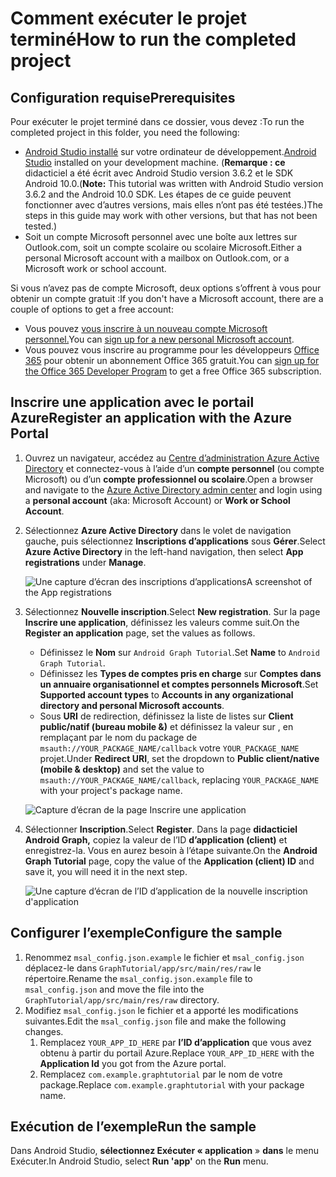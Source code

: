 # <a name="how-to-run-the-completed-project"></a><span data-ttu-id="2ee47-101">Comment exécuter le projet terminé</span><span class="sxs-lookup"><span data-stu-id="2ee47-101">How to run the completed project</span></span>

## <a name="prerequisites"></a><span data-ttu-id="2ee47-102">Configuration requise</span><span class="sxs-lookup"><span data-stu-id="2ee47-102">Prerequisites</span></span>

<span data-ttu-id="2ee47-103">Pour exécuter le projet terminé dans ce dossier, vous devez :</span><span class="sxs-lookup"><span data-stu-id="2ee47-103">To run the completed project in this folder, you need the following:</span></span>

- <span data-ttu-id="2ee47-104">[Android Studio installé](https://developer.android.com/studio/) sur votre ordinateur de développement.</span><span class="sxs-lookup"><span data-stu-id="2ee47-104">[Android Studio](https://developer.android.com/studio/) installed on your development machine.</span></span> <span data-ttu-id="2ee47-105">(**Remarque : ce** didacticiel a été écrit avec Android Studio version 3.6.2 et le SDK Android 10.0.</span><span class="sxs-lookup"><span data-stu-id="2ee47-105">(**Note:** This tutorial was written with Android Studio version 3.6.2 and the Android 10.0 SDK.</span></span> <span data-ttu-id="2ee47-106">Les étapes de ce guide peuvent fonctionner avec d’autres versions, mais elles n’ont pas été testées.)</span><span class="sxs-lookup"><span data-stu-id="2ee47-106">The steps in this guide may work with other versions, but that has not been tested.)</span></span>
- <span data-ttu-id="2ee47-107">Soit un compte Microsoft personnel avec une boîte aux lettres sur Outlook.com, soit un compte scolaire ou scolaire Microsoft.</span><span class="sxs-lookup"><span data-stu-id="2ee47-107">Either a personal Microsoft account with a mailbox on Outlook.com, or a Microsoft work or school account.</span></span>

<span data-ttu-id="2ee47-108">Si vous n’avez pas de compte Microsoft, deux options s’offrent à vous pour obtenir un compte gratuit :</span><span class="sxs-lookup"><span data-stu-id="2ee47-108">If you don't have a Microsoft account, there are a couple of options to get a free account:</span></span>

- <span data-ttu-id="2ee47-109">Vous pouvez [vous inscrire à un nouveau compte Microsoft personnel.](https://signup.live.com/signup?wa=wsignin1.0&rpsnv=12&ct=1454618383&rver=6.4.6456.0&wp=MBI_SSL_SHARED&wreply=https://mail.live.com/default.aspx&id=64855&cbcxt=mai&bk=1454618383&uiflavor=web&uaid=b213a65b4fdc484382b6622b3ecaa547&mkt=E-US&lc=1033&lic=1)</span><span class="sxs-lookup"><span data-stu-id="2ee47-109">You can [sign up for a new personal Microsoft account](https://signup.live.com/signup?wa=wsignin1.0&rpsnv=12&ct=1454618383&rver=6.4.6456.0&wp=MBI_SSL_SHARED&wreply=https://mail.live.com/default.aspx&id=64855&cbcxt=mai&bk=1454618383&uiflavor=web&uaid=b213a65b4fdc484382b6622b3ecaa547&mkt=E-US&lc=1033&lic=1).</span></span>
- <span data-ttu-id="2ee47-110">Vous pouvez vous inscrire au programme pour les développeurs [Office 365](https://developer.microsoft.com/office/dev-program) pour obtenir un abonnement Office 365 gratuit.</span><span class="sxs-lookup"><span data-stu-id="2ee47-110">You can [sign up for the Office 365 Developer Program](https://developer.microsoft.com/office/dev-program) to get a free Office 365 subscription.</span></span>

## <a name="register-an-application-with-the-azure-portal"></a><span data-ttu-id="2ee47-111">Inscrire une application avec le portail Azure</span><span class="sxs-lookup"><span data-stu-id="2ee47-111">Register an application with the Azure Portal</span></span>

1. <span data-ttu-id="2ee47-112">Ouvrez un navigateur, accédez au [Centre d’administration Azure Active Directory](https://aad.portal.azure.com) et connectez-vous à l’aide d’un **compte personnel** (ou compte Microsoft) ou d’un **compte professionnel ou scolaire**.</span><span class="sxs-lookup"><span data-stu-id="2ee47-112">Open a browser and navigate to the [Azure Active Directory admin center](https://aad.portal.azure.com) and login using a **personal account** (aka: Microsoft Account) or **Work or School Account**.</span></span>

1. <span data-ttu-id="2ee47-113">Sélectionnez **Azure Active Directory** dans le volet de navigation gauche, puis sélectionnez **Inscriptions d’applications** sous **Gérer**.</span><span class="sxs-lookup"><span data-stu-id="2ee47-113">Select **Azure Active Directory** in the left-hand navigation, then select **App registrations** under **Manage**.</span></span>

    ![<span data-ttu-id="2ee47-114">Une capture d’écran des inscriptions d’applications</span><span class="sxs-lookup"><span data-stu-id="2ee47-114">A screenshot of the App registrations</span></span> ](../../tutorial/images/aad-portal-app-registrations.png)

1. <span data-ttu-id="2ee47-115">Sélectionnez **Nouvelle inscription**.</span><span class="sxs-lookup"><span data-stu-id="2ee47-115">Select **New registration**.</span></span> <span data-ttu-id="2ee47-116">Sur la page **Inscrire une application**, définissez les valeurs comme suit.</span><span class="sxs-lookup"><span data-stu-id="2ee47-116">On the **Register an application** page, set the values as follows.</span></span>

    - <span data-ttu-id="2ee47-117">Définissez le **Nom** sur `Android Graph Tutorial`.</span><span class="sxs-lookup"><span data-stu-id="2ee47-117">Set **Name** to `Android Graph Tutorial`.</span></span>
    - <span data-ttu-id="2ee47-118">Définissez les **Types de comptes pris en charge** sur **Comptes dans un annuaire organisationnel et comptes personnels Microsoft**.</span><span class="sxs-lookup"><span data-stu-id="2ee47-118">Set **Supported account types** to **Accounts in any organizational directory and personal Microsoft accounts**.</span></span>
    - <span data-ttu-id="2ee47-119">Sous **URI** de redirection, définissez la liste de listes sur **Client public/natif (bureau mobile &)** et définissez la valeur sur , en remplaçant par le nom du package de `msauth://YOUR_PACKAGE_NAME/callback` votre `YOUR_PACKAGE_NAME` projet.</span><span class="sxs-lookup"><span data-stu-id="2ee47-119">Under **Redirect URI**, set the dropdown to **Public client/native (mobile & desktop)** and set the value to `msauth://YOUR_PACKAGE_NAME/callback`, replacing `YOUR_PACKAGE_NAME` with your project's package name.</span></span>

    ![Capture d’écran de la page Inscrire une application](../../tutorial/images/aad-register-an-app.png)

1. <span data-ttu-id="2ee47-121">Sélectionner **Inscription**.</span><span class="sxs-lookup"><span data-stu-id="2ee47-121">Select **Register**.</span></span> <span data-ttu-id="2ee47-122">Dans la page **didacticiel Android Graph,** copiez la valeur de l’ID **d’application (client)** et enregistrez-la. Vous en aurez besoin à l’étape suivante.</span><span class="sxs-lookup"><span data-stu-id="2ee47-122">On the **Android Graph Tutorial** page, copy the value of the **Application (client) ID** and save it, you will need it in the next step.</span></span>

    ![Une capture d’écran de l’ID d’application de la nouvelle inscription d'application](../../tutorial/images/aad-application-id.png)

## <a name="configure-the-sample"></a><span data-ttu-id="2ee47-124">Configurer l’exemple</span><span class="sxs-lookup"><span data-stu-id="2ee47-124">Configure the sample</span></span>

1. <span data-ttu-id="2ee47-125">Renommez `msal_config.json.example` le fichier et `msal_config.json` déplacez-le dans `GraphTutorial/app/src/main/res/raw` le répertoire.</span><span class="sxs-lookup"><span data-stu-id="2ee47-125">Rename the `msal_config.json.example` file to `msal_config.json` and move the file into the `GraphTutorial/app/src/main/res/raw` directory.</span></span>
1. <span data-ttu-id="2ee47-126">Modifiez `msal_config.json` le fichier et a apporté les modifications suivantes.</span><span class="sxs-lookup"><span data-stu-id="2ee47-126">Edit the `msal_config.json` file and make the following changes.</span></span>
    1. <span data-ttu-id="2ee47-127">Remplacez `YOUR_APP_ID_HERE` par **l’ID d’application** que vous avez obtenu à partir du portail Azure.</span><span class="sxs-lookup"><span data-stu-id="2ee47-127">Replace `YOUR_APP_ID_HERE` with the **Application Id** you got from the Azure portal.</span></span>
    1. <span data-ttu-id="2ee47-128">Remplacez `com.example.graphtutorial` par le nom de votre package.</span><span class="sxs-lookup"><span data-stu-id="2ee47-128">Replace `com.example.graphtutorial` with your package name.</span></span>

## <a name="run-the-sample"></a><span data-ttu-id="2ee47-129">Exécution de l’exemple</span><span class="sxs-lookup"><span data-stu-id="2ee47-129">Run the sample</span></span>

<span data-ttu-id="2ee47-130">Dans Android Studio, **sélectionnez Exécuter « application** » **dans** le menu Exécuter.</span><span class="sxs-lookup"><span data-stu-id="2ee47-130">In Android Studio, select **Run 'app'** on the **Run** menu.</span></span>
